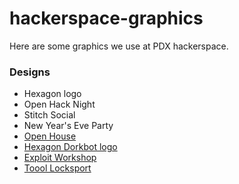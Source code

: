 # hackerspace-graphics
Here are some graphics we use at PDX hackerspace.

### Designs

   * Hexagon logo
   * Open Hack Night
   * Stitch Social
   * New Year's Eve Party
   * [Open House](images/open-house.png "image")
   * [Hexagon Dorkbot logo](images/hexagon-dorkbot.png "image")
   * [Exploit Workshop](images/exploit-workshop.png "image")
   * [Toool Locksport](images/toool-locksport.png "image")
   
